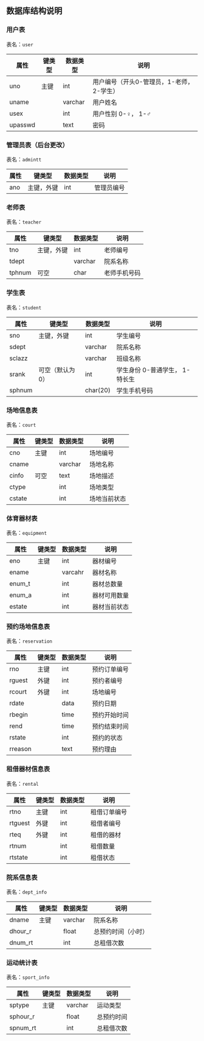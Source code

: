 ## 数据库结构说明

### 用户表

表名：`user`

| 属性      | 键类型 | 数据类型    | 说明                      |
| ------- | --- | ------- | ----------------------- |
| uno     | 主键  | int     | 用户编号（开头0-管理员，1-老师，2-学生） |
| uname   |     | varchar | 用户姓名                    |
| usex    |     | int     | 用户性别 0-♀， 1-♂           |
| upasswd |     | text    | 密码                      |

### 管理员表（后台更改）

表名：`admintt`

| 属性  | 键类型   | 数据类型 | 说明    |
| --- | ----- | ---- | ----- |
| ano | 主键，外键 | int  | 管理员编号 |

### 老师表

表名：`teacher`

| 属性     | 键类型   | 数据类型    | 说明     |
| ------ | ----- | ------- | ------ |
| tno    | 主键，外键 | int     | 老师编号   |
| tdept  |       | varchar | 院系名称   |
| tphnum | 可空    | char    | 老师手机号码 |

### 学生表

表名：`student`

| 属性     | 键类型      | 数据类型     | 说明                 |
| ------ | -------- | -------- | ------------------ |
| sno    | 主键，外键    | int      | 学生编号               |
| sdept  |          | varchar  | 院系名称               |
| sclazz |          | varchar  | 班级名称               |
| srank  | 可空（默认为0） | int      | 学生身份 0-普通学生， 1-特长生 |
| sphnum |          | char(20) | 学生手机号码             |

### 场地信息表

表名：`court`

| 属性     | 键类型 | 数据类型    | 说明     |
| ------ | --- | ------- | ------ |
| cno    | 主键  | int     | 场地编号   |
| cname  |     | varchar | 场地名称   |
| cinfo  | 可空  | text    | 场地描述   |
| ctype  |     | int     | 场地类型   |
| cstate |     | int     | 场地当前状态 |

### 体育器材表

表名：`equipment`

| 属性     | 键类型 | 数据类型    | 说明     |
| ------ | --- | ------- | ------ |
| eno    | 主键  | int     | 器材编号   |
| ename  |     | varcahr | 器材名称   |
| enum_t |     | int     | 器材总数量  |
| enum_a |     | int     | 器材可用数量 |
| estate |     | int     | 器材当前状态 |

### 预约场地信息表

表名：`reservation`

| 属性      | 键类型 | 数据类型 | 说明     |
| ------- | --- | ---- | ------ |
| rno     | 主键  | int  | 预约订单编号 |
| rguest  | 外键  | int  | 预约者编号  |
| rcourt  | 外键  | int  | 场地编号   |
| rdate   |     | data | 预约日期   |
| rbegin  |     | time | 预约开始时间 |
| rend    |     | time | 预约结束时间 |
| rstate  |     | int  | 预约的状态  |
| rreason |     | text | 预约理由   |

### 租借器材信息表

表名：`rental`

| 属性      | 键类型 | 数据类型 | 说明     |
| ------- | --- | ---- | ------ |
| rtno    | 主键  | int  | 租借订单编号 |
| rtguest | 外键  | int  | 租借者编号  |
| rteq    | 外键  | int  | 租借的器材  |
| rtnum   |     | int  | 租借数量   |
| rtstate |     | int  | 租借状态   |

### 院系信息表

表名：`dept_info`

| 属性      | 键类型 | 数据类型    | 说明        |
| ------- | --- | ------- | --------- |
| dname   | 主键  | varchar | 院系名称      |
| dhour_r |     | float   | 总预约时间（小时） |
| dnum_rt |     | int     | 总租借次数     |

### 运动统计表

表名：`sport_info`

| 属性       | 键类型 | 数据类型    | 说明    |
| -------- | --- | ------- | ----- |
| sptype   | 主键  | varchar | 运动类型  |
| sphour_r |     | float   | 总预约时间 |
| spnum_rt |     | int     | 总租借次数 |
